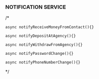 ### NOTIFICATION SERVICE

/*

    async notifyReceiveMoneyFromContact(){}

    async notifyDepositAtAgency(){}

    async notifyWithdrawFromAgency(){}

    async notifyPasswordChange(){}

    async notifyPhoneNumberChange(){}

*/